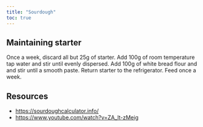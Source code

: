 ```yaml
---
title: "Sourdough"
toc: true
---
```


## Maintaining starter

Once a week, discard all but 25g of starter. Add 100g of room temperature tap
water and stir until evenly dispersed. Add 100g of white bread flour and and
stir until a smooth paste. Return starter to the refrigerator. Feed once a
week.

## Resources

- https://sourdoughcalculator.info/
- https://www.youtube.com/watch?v=ZA_lt-zMeig

